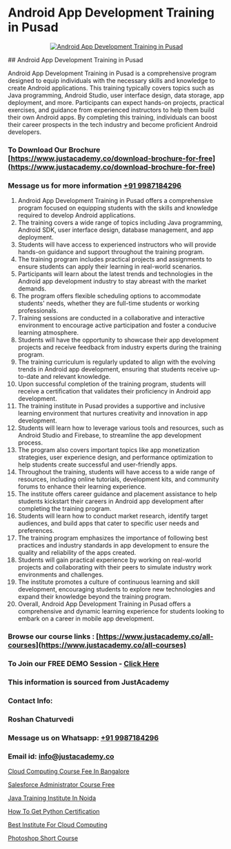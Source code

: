 # Android App Development Training in Pusad

<p align="center">
  <a href="https://justacademy.co/course-detail/android-app-development">
    <img src="https://justacademy.co/storage2/course_image/1676635923_course_image.webp" alt="Android App Development Training in Pusad">
  </a>
</p>
## Android App Development Training in Pusad

Android App Development Training in Pusad is a comprehensive program designed to equip individuals with the necessary skills and knowledge to create Android applications. This training typically covers topics such as Java programming, Android Studio, user interface design, data storage, app deployment, and more. Participants can expect hands-on projects, practical exercises, and guidance from experienced instructors to help them build their own Android apps. By completing this training, individuals can boost their career prospects in the tech industry and become proficient Android developers.
### To Download Our Brochure [https://www.justacademy.co/download-brochure-for-free](https://www.justacademy.co/download-brochure-for-free)
### Message us for more information [+91 9987184296](https://api.whatsapp.com/send?phone=919987184296)
1) Android App Development Training in Pusad offers a comprehensive program focused on equipping students with the skills and knowledge required to develop Android applications.
2) The training covers a wide range of topics including Java programming, Android SDK, user interface design, database management, and app deployment.
3) Students will have access to experienced instructors who will provide hands-on guidance and support throughout the training program.
4) The training program includes practical projects and assignments to ensure students can apply their learning in real-world scenarios.
5) Participants will learn about the latest trends and technologies in the Android app development industry to stay abreast with the market demands.
6) The program offers flexible scheduling options to accommodate students' needs, whether they are full-time students or working professionals.
7) Training sessions are conducted in a collaborative and interactive environment to encourage active participation and foster a conducive learning atmosphere.
8) Students will have the opportunity to showcase their app development projects and receive feedback from industry experts during the training program.
9) The training curriculum is regularly updated to align with the evolving trends in Android app development, ensuring that students receive up-to-date and relevant knowledge.
10) Upon successful completion of the training program, students will receive a certification that validates their proficiency in Android app development.
11) The training institute in Pusad provides a supportive and inclusive learning environment that nurtures creativity and innovation in app development.
12) Students will learn how to leverage various tools and resources, such as Android Studio and Firebase, to streamline the app development process.
13) The program also covers important topics like app monetization strategies, user experience design, and performance optimization to help students create successful and user-friendly apps.
14) Throughout the training, students will have access to a wide range of resources, including online tutorials, development kits, and community forums to enhance their learning experience.
15) The institute offers career guidance and placement assistance to help students kickstart their careers in Android app development after completing the training program.
16) Students will learn how to conduct market research, identify target audiences, and build apps that cater to specific user needs and preferences.
17) The training program emphasizes the importance of following best practices and industry standards in app development to ensure the quality and reliability of the apps created.
18) Students will gain practical experience by working on real-world projects and collaborating with their peers to simulate industry work environments and challenges.
19) The institute promotes a culture of continuous learning and skill development, encouraging students to explore new technologies and expand their knowledge beyond the training program.
20) Overall, Android App Development Training in Pusad offers a comprehensive and dynamic learning experience for students looking to embark on a career in mobile app development.

### Browse our course links : [https://www.justacademy.co/all-courses](https://www.justacademy.co/all-courses) 
### To Join our FREE DEMO Session - [Click Here](https://www.justacademy.co/register-for-course-demo)


### This information is sourced from JustAcademy
### Contact Info:
### Roshan Chaturvedi
### Message us on Whatsapp: [+91 9987184296](https://api.whatsapp.com/send?phone=919987184296)
### Email id: [info@justacademy.co](mailto:info@justacademy.co)
                
[Cloud Computing Course Fee In Bangalore](https://www.linkedin.com/pulse/cloud-computing-course-fee-bangalore-justacademy-beangaluru-3kilc?trackingId=Ic621Hw2KrlG6QHKFtyLqA%3D%3D&lipi=urn%3Ali%3Apage%3Ad_flagship3_company_admin%3B2qwrzgiWQzeuI91QF0QA9w%3D%3D)

[Salesforce Administrator Course Free](https://www.linkedin.com/pulse/salesforce-administrator-course-free-justacademy-london-r48kf?trackingId=Y6BOl5VsIBGVdAYNUyGr%2BA%3D%3D&lipi=urn%3Ali%3Apage%3Ad_flagship3_company_admin%3BktV9tJs7QaWTumhj4BQ9XQ%3D%3D)

[Java Training Institute In Noida](https://medium.com/@ranemanish460/java-training-institute-in-noida-484676fc9f5a)

[How To Get Python Certification](https://medium.com/@negishivu99/how-to-get-python-certification-1c4b28b01989)

[Best Institute For Cloud Computing](https://justacademyin.github.io/justacademy/best-institute-for-cloud-computing)

[Photoshop Short Course](https://justacademyin.github.io/justacademy/photoshop-short-course)

